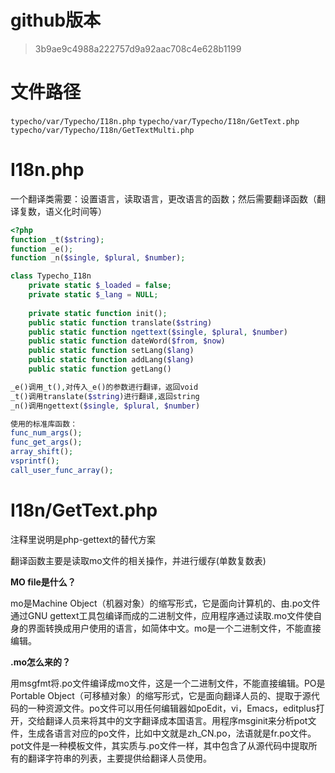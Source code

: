 # github版本

> 3b9ae9c4988a222757d9a92aac708c4e628b1199

# 文件路径

`typecho/var/Typecho/I18n.php`
`typecho/var/Typecho/I18n/GetText.php`
`typecho/var/Typecho/I18n/GetTextMulti.php`

# I18n.php

一个翻译类需要：设置语言，读取语言，更改语言的函数；然后需要翻译函数（翻译复数，语义化时间等）

```php
<?php
function _t($string);
function _e();
function _n($single, $plural, $number);

class Typecho_I18n
    private static $_loaded = false;
    private static $_lang = NULL;
    
    private static function init();
    public static function translate($string)
    public static function ngettext($single, $plural, $number)
    public static function dateWord($from, $now)
    public static function setLang($lang)
    public static function addLang($lang)
    public static function getLang()

_e()调用_t(),对传入_e()的参数进行翻译，返回void
_t()调用translate($string)进行翻译,返回string
_n()调用ngettext($single, $plural, $number)

使用的标准库函数：
func_num_args();
func_get_args();
array_shift();
vsprintf();
call_user_func_array();

```

# I18n/GetText.php

注释里说明是php-gettext的替代方案

翻译函数主要是读取mo文件的相关操作，并进行缓存(单数复数表)

**MO file是什么？**

mo是Machine Object（机器对象）的缩写形式，它是面向计算机的、由.po文件通过GNU gettext工具包编译而成的二进制文件，应用程序通过读取.mo文件使自身的界面转换成用户使用的语言，如简体中文。mo是一个二进制文件，不能直接编辑。

**.mo怎么来的？**

用msgfmt将.po文件编译成mo文件，这是一个二进制文件，不能直接编辑。PO是Portable Object（可移植对象）的缩写形式，它是面向翻译人员的、提取于源代码的一种资源文件。po文件可以用任何编辑器如poEdit，vi，Emacs，editplus打开，交给翻译人员来将其中的文字翻译成本国语言。用程序msginit来分析pot文件，生成各语言对应的po文件，比如中文就是zh_CN.po，法语就是fr.po文件。pot文件是一种模板文件，其实质与.po文件一样，其中包含了从源代码中提取所有的翻译字符串的列表，主要提供给翻译人员使用。